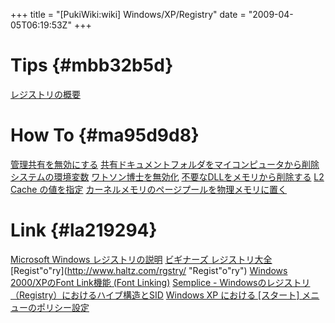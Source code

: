 +++
title = "[PukiWiki:wiki] Windows/XP/Registry"
date = "2009-04-05T06:19:53Z"
+++


# Tips  {#mbb32b5d}
[レジストリの概要](/archive/wiki/Windows/XP/Registry/About/ "レジストリの概要")

# How To  {#ma95d9d8}
[管理共有を無効にする](/archive/wiki/Windows/XP/Registry/001/ "管理共有を無効にする")
[共有ドキュメントフォルダをマイコンピュータから削除](/archive/wiki/Windows/XP/Registry/002/ "共有ドキュメントフォルダをマイコンピュータから削除")
[システムの環境変数](/archive/wiki/Windows/XP/Registry/003/ "システムの環境変数")
[ワトソン博士を無効化](/archive/wiki/Windows/XP/Registry/004/ "ワトソン博士を無効化")
[不要なDLLをメモリから削除する](/archive/wiki/Windows/XP/Registry/005/ "不要なDLLをメモリから削除する")
[L2 Cache の値を指定](/archive/wiki/Windows/XP/Registry/006/ "L2 Cache の値を指定")
[カーネルメモリのページプールを物理メモリに置く](/archive/wiki/Windows/XP/Registry/007/ "カーネルメモリのページプールを物理メモリに置く")

# Link  {#la219294}
[Microsoft Windows レジストリの説明](http://support.microsoft.com/kb/256986/JA/ "Microsoft Windows レジストリの説明")
[ビギナーズ レジストリ大全](http://www.remus.dti.ne.jp/~anfiny/reg/index.html "ビギナーズ レジストリ大全")
[Regist"o"ry](http://www.haltz.com/rgstry/ "Regist"o"ry")
[Windows 2000/XPのFont Link機能 \(Font Linking\)](http://blue.ribbon.to/~akene/fontlink.htm "Windows 2000/XPのFont Link機能 \(Font Linking\)")
[Semplice - Windowsのレジストリ（Registry）におけるハイブ構造とSID](http://blog.lucanian.net/archives/50581962.html "Semplice - Windowsのレジストリ（Registry）におけるハイブ構造とSID")
[Windows XP における [スタート] メニューのポリシー設定](http://support.microsoft.com/kb/292504/ja/ "Windows XP における [スタート] メニューのポリシー設定")
